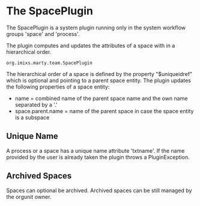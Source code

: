 # The SpacePlugin

The SpacePlugin is a system plugin running only in the system workflow groups 'space' and 'process'.

The plugin computes and updates the attributes of a space with in a hierarchical order.

    org.imixs.marty.team.SpacePlugin

The hierarchical order of a space is defined by the property "$uniqueidref" which is optional and pointing to a parent space entity. 
The plugin updates the following properties of a space entity:


 * name = combined name of the parent space name and the own name separated by a '.'
 * space.parent.name = name of the parent space in case the space entity is a subspace
 

## Unique Name

A process or a space has a unique name attribute 'txtname'. If the name provided by the user is already taken the plugin throws a PluginException. 

## Archived Spaces

Spaces can optional be archived. Archived spaces can be still managed by the orgunit owner. 
 